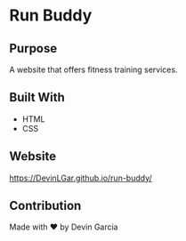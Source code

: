 # Run Buddy

## Purpose 
A website that offers fitness training services.

## Built With
* HTML
* CSS

## Website 
https://DevinLGar.github.io/run-buddy/

## Contribution
Made with ❤️ by Devin Garcia
